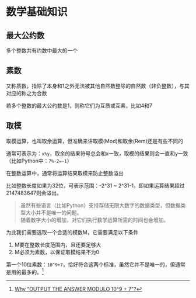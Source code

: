 # 数学基础知识

## 最大公约数

多个整数共有约数中最大的一个

## 素数

又称质数，指除了本身和1之外无法被其他自然数整除的自然数（非负整数），与其对应的称之为合数

若多个整数的最大公约数是1，则称它们为互质或互素，比如4和7

## 取模

取模运算，也叫取余运算，但准确来讲取模(Mod)和取余(Rem)还是有些不同的

通常可表示为：`x%y`，取余的结果符号总会和x一致，取模的结果则会一直和y一致（比如Python中：`7%-2=-1`）

在整数运算中，通常将运算结果取模来防止整数溢出

比如整数长度如果为32位，可表示范围：-2^31 ~ 2^31-1，即如果运算结果超过2147483647则会溢出。

> 虽然有些语言（比如Python）支持存储无限大数字的数据类型，但数据类型大小并不是唯一的问题。  
> 随着数字大小的增加，对它们执行数学运算所需的时间也会增加。

为此我们需要选取一个合适的模数M，它需要满足以下条件

1. M要在整数长度范围内，且还要足够大
2. M必须为素数，以保证取模结果不为0

第一个10位素数：`10^9+7`，恰好符合这两个标准，虽然它并不是唯一的，但通常是用的最多的。[^1]

[^1]: [Why “OUTPUT THE ANSWER MODULO 10^9 + 7"?](https://www.hackerearth.com/practice/notes/abhinav92003/why-output-the-answer-modulo-109-7/)
